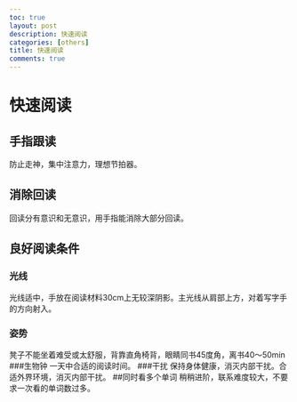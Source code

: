 ```yaml
---
toc: true
layout: post
description: 快速阅读
categories: [others]
title: 快速阅读
comments: true
---
```


# 快速阅读
## 手指跟读
防止走神，集中注意力，理想节拍器。
## 消除回读
回读分有意识和无意识，用手指能消除大部分回读。
## 良好阅读条件
### 光线
光线适中，手放在阅读材料30cm上无较深阴影。主光线从肩部上方，对着写字手的方向射入。
### 姿势
凳子不能坐着难受或太舒服，背靠直角椅背，眼睛同书45度角，离书40～50min
###生物钟
一天中合适的阅读时间。
###干扰
保持身体健康，消灭内部干扰。合适外界环境，消灭内部干扰。
##同时看多个单词
稍稍进阶，联系难度较大，不要求一次看的单词数过多。


